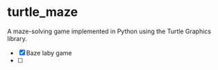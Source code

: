 # turtle_maze
A maze-solving game implemented in Python using the Turtle Graphics library.

- [x] Baze laby game
- [ ] 
